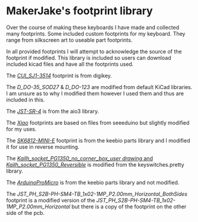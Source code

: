 # MakerJake's footprint library

Over the course of making these keyboards I have made and collected many footprints. Some included custom footprints for my keyboard. They range from silkscreen art to useable part footprints. 

In all provided footprints I will attempt to acknowledge the source of the footprint if modified. This library is included so users can download included kicad files and have all the footprints used.

The [*CUI_SJ1-3514*](https://www.digikey.com/en/products/detail/cui-devices/SJ1-3514/738682) footprint is from digikey.

The *D_DO-35_SOD27* & *D_DO-123* are modified from default KiCad libraries. I am unsure as to why I modified them however I used them and thus are included in this.

The [*JST-SR-4*](https://github.com/ai03-2725/random-keyboard-parts.pretty) is from the aio3 library.

The [*Xiao*](https://wiki.seeedstudio.com/Seeeduino-XIAO/#resourses) footprints are based on files from seeeduino but slightly modified for my uses. 

The [*SK6812-MINI-E*](https://github.com/keebio/Keebio-Parts.pretty/tree/master?tab=readme-ov-file) footprint is from the keebio parts library and I modified it for use in reverse mounting. 

The [*Kailh_socket_PG1350_no_corner_box_user drawing* and *Kailh_socket_PG1350_Reversible*](https://github.com/daprice/keyswitches.pretty/tree/master?tab=readme-ov-file) is modified from the keyswitches.pretty library.

The [*ArduinoProMicro*](https://github.com/keebio/Keebio-Parts.pretty/tree/master?tab=readme-ov-file) is from the keebio parts library and not modified. 

The *JST_PH_S2B-PH-SM4-TB_1x02-1MP_P2.00mm_Horizontal_BothSides* footprint is a modified version of the *JST_PH_S2B-PH-SM4-TB_1x02-1MP_P2.00mm_Horizontal* but there is a copy of the footprint on the other side of the pcb.
